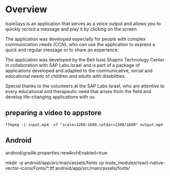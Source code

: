 # Overview
IssieSays is an application that serves as a voice output and allows you to quickly record a message and play it by clicking on the screen.

The application was developed especially for people with complex communication needs (CCN), who can use the application to express a quick and regular message or to share an experience.

The application was developed by the Beit Issie Shapiro Technology Center in collaboration with SAP Labs Israel and is part of a package of applications developed and adapted to the communicative, social and educational needs of children and adults with disabilities.

Special thanks to the volunteers at the SAP Labs Israel, who are attentive to every educational and therapeutic need that arises from the field and develop life-changing applications with us.


## preparing a video to appstore
`ffmpeg -i input.mp4 -vf "scale=1200:1600,setdar=1200/1600" output.mp4`

## Android
android/gradle.properties
newArchEnabled=true

mkdir -p android/app/src/main/assets/fonts
cp node_modules/react-native-vector-icons/Fonts/*.ttf android/app/src/main/assets/fonts/
